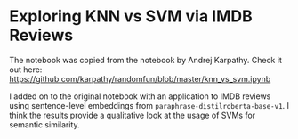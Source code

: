 # Exploring KNN vs SVM via IMDB Reviews     

The notebook was copied from the notebook by Andrej Karpathy. Check it out here: https://github.com/karpathy/randomfun/blob/master/knn_vs_svm.ipynb

I added on to the original notebook with an application to IMDB reviews using sentence-level embeddings from `paraphrase-distilroberta-base-v1`. 
I think the results provide a qualitative look at the usage of SVMs for semantic similarity. 